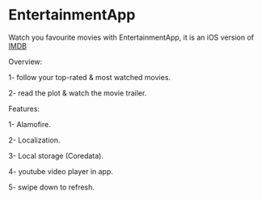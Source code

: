 # EntertainmentApp

Watch you favourite movies with EntertainmentApp, it is an iOS version of [IMDB](https://www.imdb.com/)


Overview:

1- follow your top-rated & most watched movies.

2- read the plot & watch the movie trailer.


Features:

1- Alamofire.

2- Localization.

3- Local storage (Coredata).

4- youtube video player in app.

5- swipe down to refresh.
